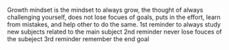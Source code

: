 Growth mindset is the mindset to always grow, the thought of always challenging yourself, does not lose focues of goals, puts in the effort, learn from mistakes, and help other to do the same.
1st reminder to always study new subjects related to the main subject
2nd reminder never lose fouces of the subeject
3rd reminder remember the end goal
